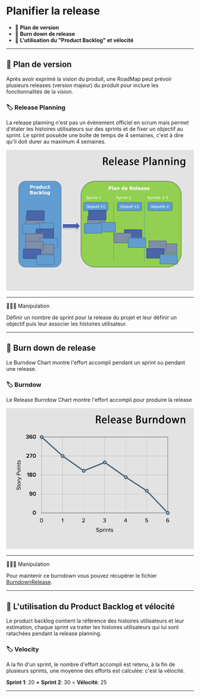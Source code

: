 # Planifier la release

* 🔖 **Plan de version**
* 🔖 **Burn down de release**
* 🔖 **L'utilisation du "Product Backlog" et vélocité**

___

## 📑 Plan de version

Après avoir exprimé la vision du produit, une RoadMap peut prévoir plusieurs releases (version majeur) du produit pour inclure les fonctionnalités de la vision.

### 🏷️ **Release Planning**

La release planning n'est pas un évènement officiel en scrum mais permet d'étaler les histoires utilisateurs sur des sprints et de fixer un objectif au sprint. Le sprint possède une boîte de temps de 4 semaines, c'est à dire qu'il doit durer au maximum 4 semaines.

![image](https://raw.githubusercontent.com/seeren-training/Scrum/master/wiki/resources/01/01-Release.jpg)

___

👨🏻‍💻 Manipulation

Définir un nombre de sprint pour la release du projet et leur définir un objectif puis leur associer les histoires utilisateur.

___

## 📑 Burn down de release


Le Burndow Chart montre l'effort accompli pendant un sprint ou pendant une release.

### 🏷️ **Burndow**

Le Release Burndow Chart montre l'effort accompli pour produire la release

![image](https://raw.githubusercontent.com/seeren-training/Scrum/master/wiki/resources/01/02-Burndown.jpg)

___

👨🏻‍💻 Manipulation

Pour maintenir ce burndown vous pouvez récupérer le fichier [BurndownRelease](https://raw.githubusercontent.com/seeren-training/Scrum/master/wiki/resources/01/BurndownRelease.xls).

___

## 📑 L'utilisation du Product Backlog et vélocité

Le product backlog contient la référence des histoires utilisateurs et leur estimation, chaque sprint va traiter les histoires utilisateurs qui lui sont ratachées pendant la release planning.

### 🏷️ **Velocity**

A la fin d'un sprint, le nombre d'effort accompli est retenu, à la fin de plusieurs sprints, une moyenne des efforts est calculée: c'est la vélocité.

**Sprint 1**: 20 **+**  **Sprint 2**: 30 = **Vélocité**: 25

___